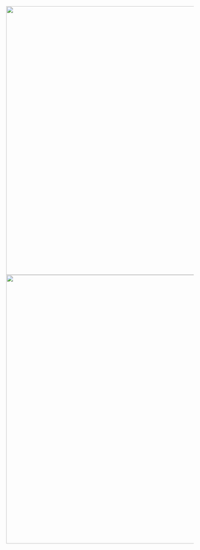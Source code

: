 <img src="https://github.com/VyBaee/Baitap1_Mobile.dev/assets/167904514/75791878-296f-4943-8b35-16bbff4d93aa" height = 720>
<img src="https://github.com/VyBaee/Baitap1_Mobile.dev/assets/167904514/c2b126d4-d424-40e7-a551-3293ac32c083" height = 720>
